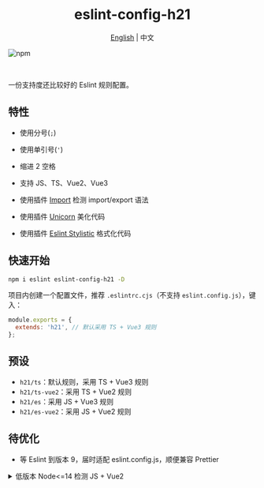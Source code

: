 <h1 align="center">eslint-config-h21</h1>
<p align="center"><a href="README.md">English</a> | 中文</p>

![npm](https://img.shields.io/npm/v/eslint-config-h21?color=%23257855)

<br>

一份支持度还比较好的 Eslint 规则配置。

## 特性

* 使用分号(`;`)
* 使用单引号(`'`)
* 缩进 2 空格

* 支持 JS、TS、Vue2、Vue3
* 使用插件 [Import](https://github.com/import-js/eslint-plugin-import) 检测 import/export 语法
* 使用插件 [Unicorn](https://github.com/sindresorhus/eslint-plugin-unicorn) 美化代码
* 使用插件 [Eslint Stylistic](https://eslint.style/) 格式化代码

## 快速开始

```sh
npm i eslint eslint-config-h21 -D
```

项目内创建一个配置文件，推荐 `.eslintrc.cjs`（不支持 `eslint.config.js`），键入：

```js
module.exports = {
  extends: 'h21', // 默认采用 TS + Vue3 规则
};
```

## 预设

* `h21/ts`：默认规则，采用 TS + Vue3 规则
* `h21/ts-vue2`：采用 TS + Vue2 规则
* `h21/es`：采用 JS + Vue3 规则
* `h21/es-vue2`：采用 JS + Vue2 规则

## 待优化

+ 等 Eslint 到版本 9，届时适配 eslint.config.js，顺便兼容 Prettier


<details><summary>低版本 Node<=14 检测 JS + Vue2</summary>

```sh
npm i eslint@6.8.0 babel-eslint@10.1.0 eslint-plugin-vue@6.2.2 @vividcat/eslint-config@2.1.2 -D
```

键入规则：

```js
module.exports = {
  root: true,
  globals: {
    __DEV__: 'readonly',
    process: 'readonly'
  },
  parserOptions: {
    parser: 'babel-eslint',
    sourceType: 'module',
    ecmaVersion: '2022',
    ecmaFeatures: {
      jsx: true,
      legacyDecorators: true
    }
  },
  extends: ['plugin:vue/recommended', '@vividcat'],
  plugins: [ 'vue' ],
  rules: {
    'array-bracket-spacing': ['error', 'never'],
    'arrow-parens': ['error', 'as-needed', { requireForBlockBody: true }],
    'arrow-body-style': ['error', 'as-needed'],
    'object-curly-spacing': ['error', 'always', { objectsInObjects: false }],
    'no-unused-vars': ['error', {
      args: 'after-used',
      argsIgnorePattern: '^_',
      destructuredArrayIgnorePattern: '^_',
      caughtErrors: 'none',
      ignoreRestSiblings: true
    }],
    // 'no-restricted-imports': ['error', {
    //   paths: [
    //     { name: '', importNames: [''], message: '' }
    //   ]
    // }],
    "spaced-comment": ["error", "always", { "exceptions": ["-", "+"] }],
    // allow async-await
    'generator-star-spacing': 'off',
    'indent': ['error', 2, { // 强制使用一致的缩进
      'SwitchCase': 1,
      'VariableDeclarator': 'first'
    }],
    // allow debugger during development
    'no-debugger': process.env.NODE_ENV === 'production' ? 'error' : 'off',
    // Vue
    'vue/max-attributes-per-line': ['error', { // 强制每行的最大属性数
      'singleline': 8,
      'multiline': {
        'max': 1,
        'allowFirstLine': false
      }
    }],
    'vue/name-property-casing': ['error', 'PascalCase'], // vue/component-definition-name-casing 对组件定义名称强制使用特定的大小
    'vue/require-default-prop': 'off', // 属性默认值必填
    'vue/html-self-closing': 'off', // 标签自关闭
    'vue/singleline-html-element-content-newline': 'off', // 单行元素换行
    'vue/html-closing-bracket-newline': 'off', // 标签末尾结束符位置
    'vue/attributes-order': 'off', // 关于标签属性的顺序
    'vue/component-tags-order': 'off',
    'vue/attribute-hyphenation': ['error', 'always', {
      // 对于 Mixin 属性不处理
      'ignore': ['$_']
    }]
  }
}
```
